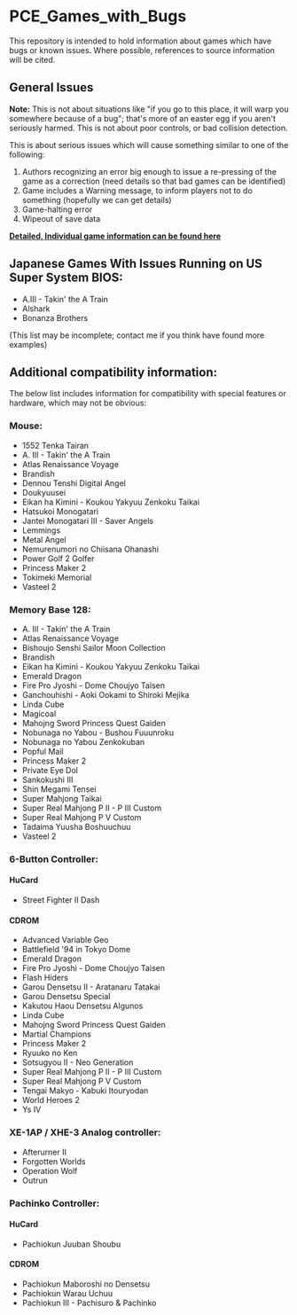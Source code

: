 # PCE_Games_with_Bugs

This repository is intended to hold information about games which
have bugs or known issues. Where possible, references to source
information will be cited.

## General Issues

**Note:**
This is not about situations like "if you go to this place, it will warp you somewhere because of a bug"; that's
more of an easter egg if you aren't seriously harmed.  This is not about poor controls, or bad collision detection.

This is about serious issues which will cause something similar to one of the following:
 1. Authors recognizing an error big enough to issue a re-pressing of the game as a correction (need details so that bad games can be identified)
 2. Game includes a Warning message, to inform players not to do something (hopefully we can get details)
 3. Game-halting error
 4. Wipeout of save data

[**Detailed, Individual game information can be found here**](GameByGame.md)



## Japanese Games With Issues Running on US Super System BIOS:

 - A.III - Takin' the A Train
 - Alshark
 - Bonanza Brothers

(This list may be incomplete; contact me if you think have found more examples)


## Additional compatibility information:

The below list includes information for compatibility with special
features or hardware, which may not be obvious:


### Mouse:

 - 1552 Tenka Tairan
 - A. III - Takin' the A Train
 - Atlas Renaissance Voyage
 - Brandish
 - Dennou Tenshi Digital Angel
 - Doukyuusei
 - Eikan ha Kimini - Koukou Yakyuu Zenkoku Taikai
 - Hatsukoi Monogatari
 - Jantei Monogatari III - Saver Angels
 - Lemmings
 - Metal Angel
 - Nemurenumori no Chiisana Ohanashi
 - Power Golf 2 Golfer
 - Princess Maker 2
 - Tokimeki Memorial
 - Vasteel 2


### Memory Base 128:

 - A. III - Takin' the A Train
 - Atlas Renaissance Voyage
 - Bishoujo Senshi Sailor Moon Collection
 - Brandish
 - Eikan ha Kimini - Koukou Yakyuu Zenkoku Taikai
 - Emerald Dragon
 - Fire Pro Jyoshi - Dome Choujyo Taisen
 - Ganchouhishi - Aoki Ookami to Shiroki Mejika
 - Linda Cube
 - Magicoal
 - Mahojng Sword Princess Quest Gaiden
 - Nobunaga no Yabou - Bushou Fuuunroku
 - Nobunaga no Yabou Zenkokuban
 - Popful Mail
 - Princess Maker 2
 - Private Eye Dol
 - Sankokushi III
 - Shin Megami Tensei
 - Super Mahjong Taikai
 - Super Real Mahjong P II - P III Custom
 - Super Real Mahjong P V Custom
 - Tadaima Yuusha Boshuuchuu
 - Vasteel 2


### 6-Button Controller:

#### HuCard

 - Street Fighter II Dash

#### CDROM

 - Advanced Variable Geo
 - Battlefield '94 in Tokyo Dome
 - Emerald Dragon
 - Fire Pro Jyoshi - Dome Choujyo Taisen
 - Flash Hiders
 - Garou Densetsu II - Aratanaru Tatakai
 - Garou Densetsu Special
 - Kakutou Haou Densetsu Algunos
 - Linda Cube
 - Mahojng Sword Princess Quest Gaiden
 - Martial Champions
 - Princess Maker 2
 - Ryuuko no Ken
 - Sotsugyou II - Neo Generation
 - Super Real Mahjong P II - P III Custom
 - Super Real Mahjong P V Custom
 - Tengai Makyo - Kabuki Itouryodan
 - World Heroes 2
 - Ys IV


### XE-1AP / XHE-3 Analog controller:

 - Afterurner II
 - Forgotten Worlds
 - Operation Wolf
 - Outrun


### Pachinko Controller:

#### HuCard

 - Pachiokun Juuban Shoubu

#### CDROM

 - Pachiokun Maboroshi no Densetsu
 - Pachiokun Warau Uchuu
 - Pachiokun III - Pachisuro & Pachinko

